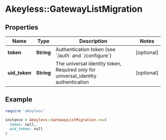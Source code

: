 # Akeyless::GatewayListMigration

## Properties

| Name | Type | Description | Notes |
| ---- | ---- | ----------- | ----- |
| **token** | **String** | Authentication token (see &#x60;/auth&#x60; and &#x60;/configure&#x60;) | [optional] |
| **uid_token** | **String** | The universal identity token, Required only for universal_identity authentication | [optional] |

## Example

```ruby
require 'akeyless'

instance = Akeyless::GatewayListMigration.new(
  token: null,
  uid_token: null
)
```

